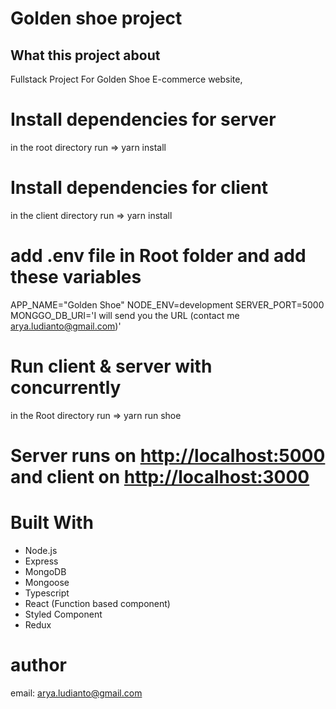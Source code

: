 # Golden shoe project

## What this project about

Fullstack Project For Golden Shoe E-commerce website,

# Install dependencies for server

in the root directory run => yarn install

# Install dependencies for client

in the client directory run => yarn install

# add .env file in Root folder and add these variables

APP_NAME="Golden Shoe"
NODE_ENV=development
SERVER_PORT=5000
MONGGO_DB_URI='I will send you the URL (contact me arya.ludianto@gmail.com)'

# Run client & server with concurrently

in the Root directory run => yarn run shoe

# Server runs on <http://localhost:5000> and client on <http://localhost:3000>

# Built With

- Node.js
- Express
- MongoDB
- Mongoose
- Typescript
- React (Function based component)
- Styled Component
- Redux

# author

email: arya.ludianto@gmail.com
